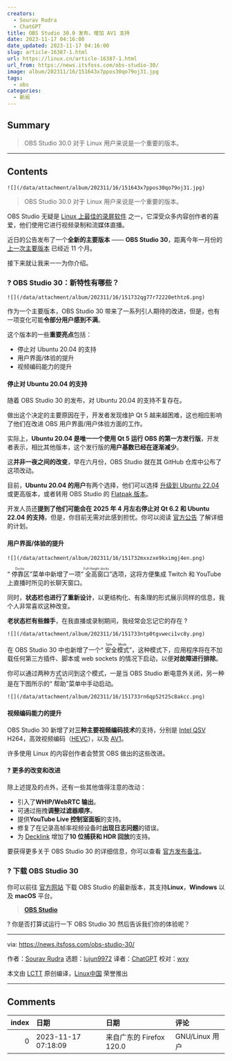 ```yaml
---
creators:
  - Sourav Rudra
  - ChatGPT
title: OBS Studio 30.0 发布，增加 AV1 支持
date: 2023-11-17 04:16:00
date_updated: 2023-11-17 04:16:00
slug: article-16387-1.html
url: https://linux.cn/article-16387-1.html
url_from: https://news.itsfoss.com/obs-studio-30/
image: album/202311/16/151643x7ppos30qo79oj31.jpg
tags:
  - obs
categories:
  - 新闻
---
```


## Summary

> OBS Studio 30.0 对于 Linux 用户来说是一个重要的版本。

***

<!-- more -->

## Contents

`![](/data/attachment/album/202311/16/151643x7ppos30qo79oj31.jpg)`

> 
> OBS Studio 30.0 对于 Linux 用户来说是一个重要的版本。
> 
> 
> 

OBS Studio 无疑是 [Linux 上最佳的录屏软件](https://itsfoss.com/best-linux-screen-recorders/) 之一，它深受众多内容创作者的喜爱，他们使用它进行视频录制和流媒体直播。

近日的公告发布了一个**全新的主要版本** —— **OBS Studio 30**，距离今年一月份的 [上一次主要版本](https://news.itsfoss.com/obs-studio-29-release/) 已经近 11 个月。

接下来就让我来一一为你介绍。

### ? OBS Studio 30：新特性有哪些？

`![](/data/attachment/album/202311/16/151732qg77r72220ethtz6.png)`

作为一个主要版本，OBS Studio 30 带来了一系列引人期待的改进，但是，也有一项变化可能**令部分用户感到不满**。

这个版本的一些**重要亮点**包括：

* 停止对 Ubuntu 20.04 的支持
* 用户界面/体验的提升
* 视频编码能力的提升

#### 停止对 Ubuntu 20.04 的支持

随着 OBS Studio 30 的发布，对 Ubuntu 20.04 的支持不复存在。

做出这个决定的主要原因在于，开发者发现维护 Qt 5 越来越困难，这也相应影响了他们在改进 OBS 用户界面/用户体验方面的工作。

实际上，**Ubuntu 20.04 是唯一一个使用 Qt 5 运行 OBS 的第一方发行版**，开发者表示，相比其他版本，这个发行版的**用户基数已经在逐渐减少**。

这**并非一夜之间的改变**，早在六月份，OBS Studio 就在其 GitHub 仓库中公布了这项改动。

目前，**Ubuntu 20.04 的用户**有两个选择，他们可以选择 [升级到 Ubuntu 22.04](https://itsfoss.com/upgrade-ubuntu-version/) 或更高版本，或者转用 OBS Studio 的 [Flatpak 版本](https://flathub.org/apps/com.obsproject.Studio)。

开发人员还**提到了他们可能会在 2025 年 4 月左右停止对 Qt 6.2 和 Ubuntu 22.04 的支持**。但是，你目前无需对此感到担忧。你可以阅读 [官方公告](https://github.com/obsproject/obs-studio/discussions/9055) 了解详细的计划。

#### 用户界面/体验的提升

`![](/data/attachment/album/202311/16/151732mxxzxe9kximgj4en.png)`

“<ruby> 停靠区 <rt>  Docks </rt></ruby>”菜单中新增了一项“<ruby> 全高窗口 <rt>  Full-Height docks </rt></ruby>”选项，这将方便集成 Twitch 和 YouTube 上直播时所见的长聊天窗口。

同时，**状态栏也进行了重新设计**，以更结构化、有条理的形式展示同样的信息，我个人非常喜欢这种改变。

**老状态栏有些棘手**，在我直播或录制期间，我经常会忘记它的存在 ?

`![](/data/attachment/album/202311/16/151733ntp0tgvweci1vc8y.png)`

在 OBS Studio 30 中也新增了一个“<ruby> 安全模式 <rt>  Safe Mode </rt></ruby>”，这种模式下，应用程序将在不加载任何第三方插件、脚本或 web sockets 的情况下启动，以便**对故障进行排除**。

你可以通过两种方式访问到这个模式，一是当 OBS Studio 断电意外关闭，另一种是在下图所示的“<ruby> 帮助 <rt>  Help </rt></ruby>”菜单中手动启动。

`![](/data/attachment/album/202311/16/151733rn6qp52t25c8akcc.png)`

#### 视频编码能力的提升

OBS Studio 30 新增了对**三种主要视频编码技术**的支持，分别是 [Intel QSV](https://en.wikipedia.org/wiki/Intel_Quick_Sync_Video) H264，高效视频编码（[HEVC](https://en.wikipedia.org/wiki/High_Efficiency_Video_Coding)），以及 [AV1](https://en.wikipedia.org/wiki/AV1)。

许多使用 Linux 的内容创作者会赞赏 OBS 做出的这些改进。

#### ?️ 更多的改变和改进

除上述提及的点外，还有一些其他值得注意的改动：

* 引入了**WHIP/WebRTC 输出**。
* 可通过拖拽**调整过滤器顺序**。
* 提供**YouTube Live 控制室面板**的支持。
* 修复了在记录高帧率视频设备时**出现日志问题**的错误。
* 为 [Decklink](https://www.blackmagicdesign.com/in/products/decklink) 增加了**10 位捕获和 HDR 回放**的支持。

要获得更多关于 OBS Studio 30 的详细信息，你可以查看 [官方发布备注](https://github.com/obsproject/obs-studio/releases/tag/30.0.0)。

### ? 下载 OBS Studio 30

你可以前往 [官方网站](https://obsproject.com/) 下载 OBS Studio 的最新版本，其支持**Linux**，**Windows** 以及 **macOS** 平台。

> 
> **[OBS Studio](https://obsproject.com/)**
> 
> 
> 

? 你是否打算试运行一下 OBS Studio 30 然后告诉我们你的体验呢？

---

via: <https://news.itsfoss.com/obs-studio-30/>

作者：[Sourav Rudra](https://news.itsfoss.com/author/sourav/) 选题：[lujun9972](https://github.com/lujun9972) 译者：[ChatGPT](https://linux.cn/lctt/ChatGPT) 校对：[wxy](https://github.com/wxy)

本文由 [LCTT](https://github.com/LCTT/TranslateProject) 原创编译，[Linux中国](https://linux.cn/) 荣誉推出

***

## Comments

|   index | 日期                | 日期                                    | 评论                  |
|--------:|:--------------------|:----------------------------------------|:----------------------|
|       0 | 2023-11-17 07:18:09 | 来自广东的 Firefox 120.0|GNU/Linux 用户 | 什么时候能使用 AVS3？ |
